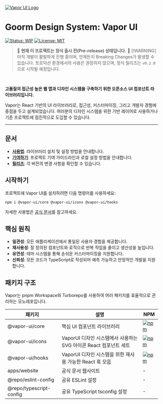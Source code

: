 [![Vapor UI Logo](vapor-ui.png)](https://radix-ui.com/primitives)

# Goorm Design System: Vapor UI

[![Status: WIP](https://img.shields.io/badge/status-WIP-orange.svg)](https://github.com/goorm-dev/vapor-ui) [![License: MIT](https://img.shields.io/badge/License-MIT-yellow.svg)](https://opensource.org/licenses/MIT)

> 🚧 **현재 이 프로젝트는 정식 출시 전(Pre-release) 상태입니다.** 🚧
> [!WARNING]
> 아직 개발이 활발하게 진행 중이며, 언제든지 Breaking Changes가 발생할 수 있습니다.
> 프로덕션 환경에서의 사용은 권장하지 않으며, 정식 릴리즈는 `v0.2.0`으로 시작될 예정입니다.

<br/>

**고품질의 접근성 높은 웹 앱과 디자인 시스템을 구축하기 위한 오픈소스 UI 컴포넌트 라이브러리입니다.**

Vapor는 React 기반의 UI 라이브러리로, 접근성, 커스터마이징, 그리고 개발자 경험에 중점을 두고 설계되었습니다. 여러분의 디자인 시스템을 위한 기반 레이어로 사용하거나 기존 프로젝트에 점진적으로 도입할 수 있습니다.

---

## 문서

- **[사용법](https://vapor.goorm.io/guides/installation)**: 라이브러리 설치 및 설정 방법을 안내합니다.
- **[기여하기](https://vapor.goorm.io/guides/contributing)**: 프로젝트 기여 가이드라인과 로컬 설정 방법을 안내합니다.
- **[릴리즈](https://vapor.goorm.io/guides/changelog)**: 각 버전의 변경 사항을 확인할 수 있습니다.

## 시작하기

프로젝트에 Vapor UI를 설치하려면 다음 명령어를 사용하세요:

```bash
npm i @vapor-ui/core @vapor-ui/icons @vapor-ui/hooks
```

자세한 사용법은 [공식 문서](https://vapor.goorm.io/guides/installation)를 참고하세요.

## 핵심 원칙

- **일관성**: 모든 애플리케이션에서 통일된 사용자 경험을 제공합니다.
- **재사용성**: 잘 정의된 컴포넌트와 로직으로 반복 작업을 줄이고 생산성을 높입니다.
- **유연성**: 테마 시스템을 통해 손쉬운 커스터마이징을 지원합니다.
- **신뢰성**: 모든 코드가 TypeScript로 작성되어 예측 가능하고 안정적인 개발을 지원합니다.

## 패키지 구조

Vapor는 pnpm Workspace와 Turborepo를 사용하여 여러 패키지를 효율적으로 관리하는 모노레포입니다.

| 패키지                  | 설명                                                              | NPM                                                                                                       |
| ----------------------- | ----------------------------------------------------------------- | --------------------------------------------------------------------------------------------------------- |
| @vapor-ui/core          | 핵심 UI 컴포넌트 라이브러리                                       | [![npm](https://img.shields.io/npm/v/@vapor-ui/core.svg)](https://www.npmjs.com/package/@vapor-ui/core)   |
| @vapor-ui/icons         | VaporUI 디자인 시스템에서 사용하는 SVG 아이콘 React 컴포넌트 세트 | [![npm](https://img.shields.io/npm/v/@vapor-ui/icons.svg)](https://www.npmjs.com/package/@vapor-ui/icons) |
| @vapor-ui/hooks         | VaporUI 디자인 시스템을 위한 재사용 가능한 React 훅 모음          | [![npm](https://img.shields.io/npm/v/@vapor-ui/hooks.svg)](https://www.npmjs.com/package/@vapor-ui/hooks) |
| apps/website            | 공식 문서 웹사이트                                                | -                                                                                                         |
| @repo/eslint-config     | 공유 ESLint 설정                                                  | -                                                                                                         |
| @repo/typescript-config | 공유 TypeScript tsconfig 설정                                     | -                                                                                                         |
